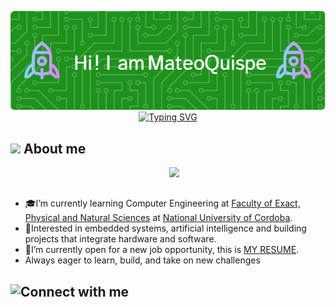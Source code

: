 <p align="center">
  <img src="./github-header-image.png" alt="Header" />
<!--  -->
<a href="https://git.io/typing-svg"><img src="https://readme-typing-svg.demolab.com?font=Fira+Code&pause=1000&color=1DC34AE9&width=435&lines=Computer+Engineering+Student;Always+learning+something+new" alt="Typing SVG" /></a>
<br>
</p>

## <picture><img src = "https://github.com/7oSkaaa/7oSkaaa/blob/main/Images/about_me.gif?raw=true" width = 50px></picture> About me
<p>
<picture> <img align="right" src="https://github.com/7oSkaaa/7oSkaaa/blob/main/Images/Right_Side.gif?raw=true" width = 250px></picture>

<br><br>
- 🎓I’m currently learning Computer Engineering at  [Faculty of Exact, Physical and Natural Sciences](https://fcefyn.unc.edu.ar) at [National University of Cordoba](https://www.unc.edu.ar).
-  🧠Interested in embedded systems, artificial intelligence and building projects that integrate hardware and software.
-  🚀I’m currently open for a new job opportunity, this is [MY RESUME](https://drive.google.com/file/d/11l1aj3zFS11Bpvv_kLjlmndxULTFII_2/view?usp=sharing).
-  Always eager to learn, build, and take on new challenges
  
## ![Connect with me](https://badgen.net/badge/CONNECT/WITH%20ME/green)

